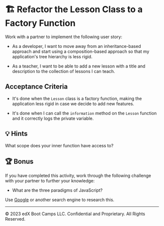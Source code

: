 # 🏗️ Refactor the Lesson Class to a Factory Function

Work with a partner to implement the following user story:

* As a developer, I want to move away from an inheritance-based approach and start using a composition-based approach so that my application's tree hierarchy is less rigid.

* As a teacher, I want to be able to add a new lesson with a title and description to the collection of lessons I can teach.

## Acceptance Criteria

* It's done when the `Lesson` class is a factory function, making the application less rigid in case we decide to add new features.

* It's done when I can call the `information` method on the `Lesson` function and it correctly logs the private variable.

## 💡 Hints

What scope does your inner function have access to? 

## 🏆 Bonus

If you have completed this activity, work through the following challenge with your partner to further your knowledge:

* What are the three paradigms of JavaScript? 

Use [Google](https://www.google.com) or another search engine to research this.

---
© 2023 edX Boot Camps LLC. Confidential and Proprietary. All Rights Reserved.
